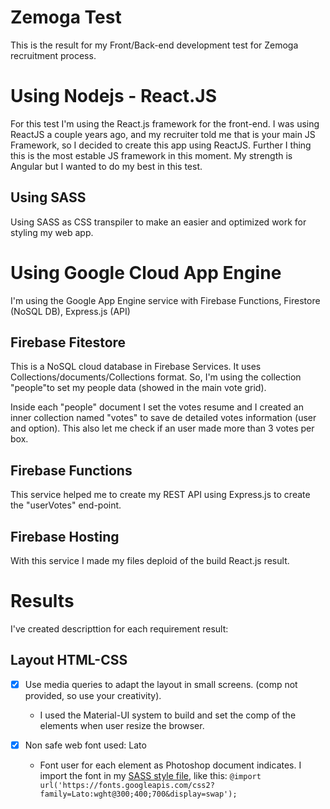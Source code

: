 # Zemoga Test
This is the result for my Front/Back-end development test for Zemoga recruitment process. 

# Using Nodejs - React.JS
For this test I'm using the React.js framework for the front-end. I was using ReactJS a couple years ago, and my recruiter told me that is your main JS Framework, so I decided to create this app using ReactJS. Further I thing this is the most estable JS framework in this moment. My strength is Angular but I wanted to do my best in this test.  

## Using SASS
Using SASS as CSS transpiler to make an easier and optimized work for styling my web app.

# Using Google Cloud App Engine
I'm using the Google App Engine service with Firebase Functions, Firestore (NoSQL DB), Express.js (API)

## Firebase Fitestore
This is a NoSQL cloud database in Firebase Services. It uses Collections/documents/Collections format. So, I'm using the collection "people"to set my people data (showed in the main vote grid).

Inside each "people" document I set the votes resume and I created an inner collection named "votes" to save de detailed votes information (user and option). This also let me check if an user made more than 3 votes per box.

## Firebase Functions
This service helped me to create my REST API using Express.js to create the "userVotes" end-point.

## Firebase Hosting
With this service I made my files deploid of the build React.js result.

# Results

I've created descripttion for each requirement result:

## Layout HTML-CSS

- [x] Use media queries to adapt the layout in small screens. (comp not provided, so use your creativity).
    - I used the Material-UI system to build and set the comp of the elements when user resize the browser.

- [x] Non safe web font used: Lato
    - Font user for each element as Photoshop document indicates. I import the font in my [SASS style file](front/src/styles/_custom.scss), like this:
    `@import url('https://fonts.googleapis.com/css2?family=Lato:wght@300;400;700&display=swap');`






